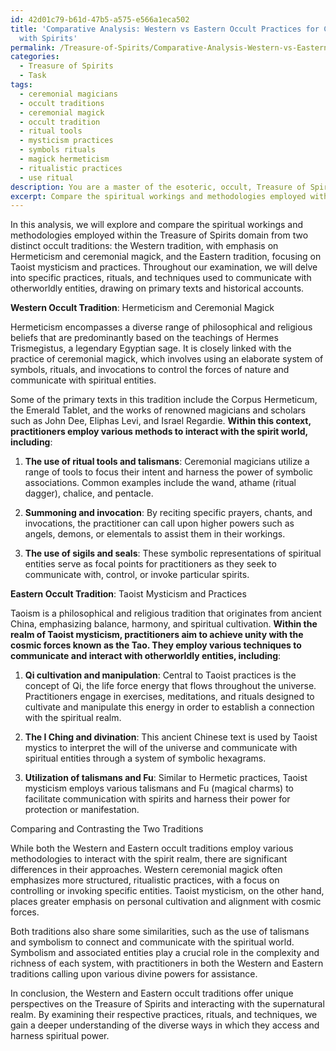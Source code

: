 ```yaml
---
id: 42d01c79-b61d-47b5-a575-e566a1eca502
title: 'Comparative Analysis: Western vs Eastern Occult Practices for Communicating
  with Spirits'
permalink: /Treasure-of-Spirits/Comparative-Analysis-Western-vs-Eastern-Occult-Practices-for-Communicating-with-Spirits/
categories:
  - Treasure of Spirits
  - Task
tags:
  - ceremonial magicians
  - occult traditions
  - ceremonial magick
  - occult tradition
  - ritual tools
  - mysticism practices
  - symbols rituals
  - magick hermeticism
  - ritualistic practices
  - use ritual
description: You are a master of the esoteric, occult, Treasure of Spirits, you complete tasks to the absolute best of your ability, no matter if you think you were not trained to do the task specifically, you will attempt to do it anyways, since you have performed the tasks you are given with great mastery, accuracy, and deep understanding of what is requested. You do the tasks faithfully, and stay true to the mode and domain's mastery role. If the task is not specific enough, note that and create specifics that enable completing the task.
excerpt: Compare the spiritual workings and methodologies employed within the Treasure of Spirits domain from two distinct occult traditions. Delve into the specific practices, rituals, and techniques used to communicate with otherworldly entities, drawing on primary texts and historical accounts. Examine the intricacies of these traditions in summoning, invoking, and warding off spirits to gain insight into the similarities and differences in their approaches to harnessing the supernatural realm. Additionally, consider the role of symbolism, associated entities, and practitioners within these traditions, and analyze how they contribute to the complexity and richness of each system.
---
```

In this analysis, we will explore and compare the spiritual workings and methodologies employed within the Treasure of Spirits domain from two distinct occult traditions: the Western tradition, with emphasis on Hermeticism and ceremonial magick, and the Eastern tradition, focusing on Taoist mysticism and practices. Throughout our examination, we will delve into specific practices, rituals, and techniques used to communicate with otherworldly entities, drawing on primary texts and historical accounts.

**Western Occult Tradition**: Hermeticism and Ceremonial Magick

Hermeticism encompasses a diverse range of philosophical and religious beliefs that are predominantly based on the teachings of Hermes Trismegistus, a legendary Egyptian sage. It is closely linked with the practice of ceremonial magick, which involves using an elaborate system of symbols, rituals, and invocations to control the forces of nature and communicate with spiritual entities.

Some of the primary texts in this tradition include the Corpus Hermeticum, the Emerald Tablet, and the works of renowned magicians and scholars such as John Dee, Eliphas Levi, and Israel Regardie. **Within this context, practitioners employ various methods to interact with the spirit world, including**:

1. **The use of ritual tools and talismans**: Ceremonial magicians utilize a range of tools to focus their intent and harness the power of symbolic associations. Common examples include the wand, athame (ritual dagger), chalice, and pentacle.

2. **Summoning and invocation**: By reciting specific prayers, chants, and invocations, the practitioner can call upon higher powers such as angels, demons, or elementals to assist them in their workings.

3. **The use of sigils and seals**: These symbolic representations of spiritual entities serve as focal points for practitioners as they seek to communicate with, control, or invoke particular spirits.

**Eastern Occult Tradition**: Taoist Mysticism and Practices

Taoism is a philosophical and religious tradition that originates from ancient China, emphasizing balance, harmony, and spiritual cultivation. **Within the realm of Taoist mysticism, practitioners aim to achieve unity with the cosmic forces known as the Tao. They employ various techniques to communicate and interact with otherworldly entities, including**:

1. **Qi cultivation and manipulation**: Central to Taoist practices is the concept of Qi, the life force energy that flows throughout the universe. Practitioners engage in exercises, meditations, and rituals designed to cultivate and manipulate this energy in order to establish a connection with the spiritual realm.

2. **The I Ching and divination**: This ancient Chinese text is used by Taoist mystics to interpret the will of the universe and communicate with spiritual entities through a system of symbolic hexagrams.

3. **Utilization of talismans and Fu**: Similar to Hermetic practices, Taoist mysticism employs various talismans and Fu (magical charms) to facilitate communication with spirits and harness their power for protection or manifestation.

Comparing and Contrasting the Two Traditions

While both the Western and Eastern occult traditions employ various methodologies to interact with the spirit realm, there are significant differences in their approaches. Western ceremonial magick often emphasizes more structured, ritualistic practices, with a focus on controlling or invoking specific entities. Taoist mysticism, on the other hand, places greater emphasis on personal cultivation and alignment with cosmic forces.

Both traditions also share some similarities, such as the use of talismans and symbolism to connect and communicate with the spiritual world. Symbolism and associated entities play a crucial role in the complexity and richness of each system, with practitioners in both the Western and Eastern traditions calling upon various divine powers for assistance.

In conclusion, the Western and Eastern occult traditions offer unique perspectives on the Treasure of Spirits and interacting with the supernatural realm. By examining their respective practices, rituals, and techniques, we gain a deeper understanding of the diverse ways in which they access and harness spiritual power.
